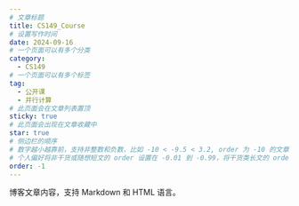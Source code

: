 ```yaml
---
# 文章标题
title: CS149_Course
# 设置写作时间
date: 2024-09-16
# 一个页面可以有多个分类
category:
  - CS149
# 一个页面可以有多个标签
tag:
  - 公开课
  - 并行计算
# 此页面会在文章列表置顶
sticky: true
# 此页面会出现在文章收藏中
star: true
# 侧边栏的顺序
# 数字越小越靠前，支持非整数和负数，比如 -10 < -9.5 < 3.2, order 为 -10 的文章会最靠上。
# 个人偏好将非干货或随想短文的 order 设置在 -0.01 到 -0.99，将干货类长文的 order 设置在 -1 到负无穷。每次新增文章都会在上一篇的基础上递减 order 值。
order: -1
---
```


博客文章内容，支持 Markdown 和 HTML 语言。
